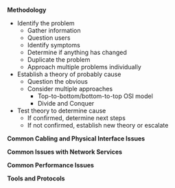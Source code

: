 **Methodology**
- Identify the problem
	- Gather information
	- Question users
	- Identify symptoms
	- Determine if anything has changed
	- Duplicate the problem
	- Approach multiple problems individually
- Establish a theory of probably cause
	- Question the obvious
	- Consider multiple approaches
		- Top-to-bottom/bottom-to-top OSI model
		- Divide and Conquer
- Test theory to determine cause
	- If confirmed, determine next steps
	- If not confirmed, establish new theory or escalate

**Common Cabling and Physical Interface Issues**

**Common Issues with Network Services**

**Common Performance Issues**

**Tools and Protocols**